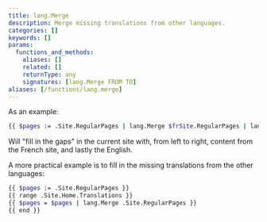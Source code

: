 ```yaml
---
title: lang.Merge
description: Merge missing translations from other languages.
categories: []
keywords: []
params:
  functions_and_methods:
    aliases: []
    related: []
    returnType: any
    signatures: [lang.Merge FROM TO]
aliases: [/functions/lang.merge]
---
```


As an example:

```sh
{{ $pages := .Site.RegularPages | lang.Merge $frSite.RegularPages | lang.Merge $enSite.RegularPages }}
```

Will "fill in the gaps" in the current site with, from left to right, content from the French site, and lastly the English.

A more practical example is to fill in the missing translations from the other languages:

```sh
{{ $pages := .Site.RegularPages }}
{{ range .Site.Home.Translations }}
{{ $pages = $pages | lang.Merge .Site.RegularPages }}
{{ end }}
 ```
